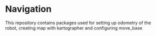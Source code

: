 # Navigation
This repository contains packages used for setting up odometry of the robot, creating map with kartographer and configuring move_base
